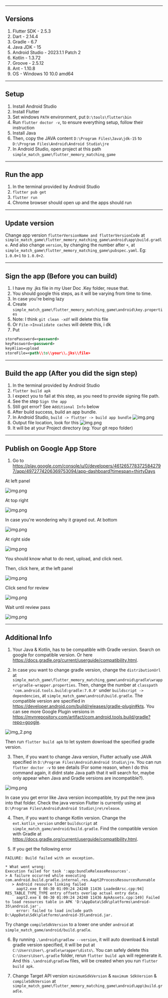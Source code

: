 ---------
Versions
---------
1. Flutter SDK - 2.5.3 
2. Dart - 2.14.4
3. Gradle - 6.7
4. Java JDK - 15
5. Android Studio - 2023.1.1 Patch 2
6. Kotlin - 1.3.72
7. Groove - 2.5.12
8. Ant - 1.10.8
9. OS - Windows 10 10.0 amd64

--------
Setup
--------
1. Install Android Studio
2. Install Flutter
3. Set windows `PATH` environment, put `D:\tools\flutter\bin`
4. Run `flutter doctor -v`, to ensure everything setup, follow their instruction
5. Install Java 
6. Then, copy the JAVA content `D:\Program Files\Java\jdk-15` to `D:\Program Files\Android\Android Studio\jre`
7. In Android Studio, open project at this path `simple_match_game\flutter_memory_matching_game`

-------
Run the app
-------
1. In the terminal provided by Android Studio
2. `flutter pub get`
3. `flutter run`
4. Chrome browser should open up and the apps should run

------
Update version
------
Change app version `flutterVersionName and flutterVersionCode` at
`simple_match_game\flutter_memory_matching_game\android\app\build.gradle`. And also change `version`,
by changing the number after `+`, at `simple_match_game\flutter_memory_matching_game\pubspec.yaml`.
Eg: `1.0.0+1` to `1.0.0+2`.

------
Sign the app (Before you can build)
------
1. I have my .jks file in my User Doc .Key folder, reuse that.
2. You should google this steps, as it will be varying from time to time.
3. In case you're being lazy
4. Create `simple_match_game\flutter_memory_matching_game\android\key.properties`
5. Note: I think `git clean -xdf` will delete this file
6. Or `File->Invalidate caches` will delete this, i dk
7. Put
```xml
storePassword=<password>
keyPassword=<password>
keyAlias=upload
storeFile=<path\\to\\your\\.jks\\file>
```

------
Build the app (After you did the sign step)
------
1. In the terminal provided by Android Studio
2. `flutter build apk`
3. I expect you to fail at this step, as you need to provide signing file path.
4. See the step `Sign the app`
5. Still got error? See `Additional Info` below
6. After build success, build an app bundle.
7. In Android Studio, `build -> flutter -> build app bundle`
![img.png](image/img_3.png)
8. Output file location, look for this
![img.png](img.png)
9. It will be at your Project directory (eg: Your git repo folder)

------
Publish on Google App Store
------
1. Go to https://play.google.com/console/u/0/developers/4612657783725842797/app/4972774206369753094/app-dashboard?timespan=thirtyDays

At left panel

![img.png](image/img_4.png)

At top right

![img.png](image/img_5.png)

In case you're wondering why it grayed out. At bottom

![img.png](image/img_6.png)

At right side

![img.png](image/img_7.png)

You should know what to do next, upload, and click next.

Then, click here, at the left panel

![img.png](image/img_8.png)

Click send for review

![img.png](image/img_9.png)

Wait until review pass

![img.png](image/img_10.png)


--------
Additional Info
--------
1. Your Java & Kotlin, has to be compatible with Gradle version. Search on google for compatible version.
Or here https://docs.gradle.org/current/userguide/compatibility.html.

2. In case you want to change gradle version, change the `distributionUrl` at 
`simple_match_game\flutter_memory_matching_game\android\gradle\wrapper\gradle-wrapper.properties`. 
Then, change the number at `classpath 'com.android.tools.build:gradle:7.0.0'` under 
`buildscript -> dependencies`, at `simple_match_game\android\build.gradle`. The compatible version
are specified in https://developer.android.com/build/releases/gradle-plugin#kts. You can see more
Google Plugin versions in https://mvnrepository.com/artifact/com.android.tools.build/gradle?repo=google.

![img_2.png](image/img_2.png)

Then run `flutter build apk` to let system download 
the specified gradle version.

3. Then, if you want to change Java version, Flutter actually use JAVA specified in 
`D:\Program Files\Android\Android Studio\jre`. You can run `flutter doctor -v` to see details 
(For some reason, when I do this command again, it didnt state Java path that it will search for, 
maybe only appear when Java and Gradle versions are incompatible?).

![img.png](image/img.png)

In case you get error like Java version incompatible, try put the new java into that folder.
Check the java version Flutter is currently using at `D:\Program Files\Android\Android Studio\jre\release`.

4. Then, if you want to change Kotlin version. Change the `ext.kotlin_version` under `buildscript`
at `simple_match_game/android/build.gradle`. Find the compatible version with Gradle at
https://docs.gradle.org/current/userguide/compatibility.html.

5. If you get the following error
```
FAILURE: Build failed with an exception.

* What went wrong:
Execution failed for task ':app:bundleReleaseResources'.
> A failure occurred while executing com.android.build.gradle.internal.res.Aapt2ProcessResourcesRunnable
   > Android resource linking failed
     aapt2.exe E 08-30 01:09:24 24240 11436 LoadedArsc.cpp:94] RES_TABLE_TYPE_TYPE entry offsets overlap actual entry data.
     aapt2.exe E 08-30 01:09:24 24240 11436 ApkAssets.cpp:149] Failed to load resources table in APK 'D:\AppData\Sdk\platforms\android-35\android.jar'.
     error: failed to load include path D:\AppData\Sdk\platforms\android-35\android.jar.
```
Try change `compileSdkVersion` to a lower one under `android` at `simple_match_game/android/build.gradle`.

6. By running `.\android\gradlew --version`, it will auto download & install gradle version specified, 
it will be put at `C:\Users\User\.gradle\wrapper\dists\`. You can safely delete this `C:\Users\User\.gradle`
folder, rerun `flutter build apk` will regenerate it. And this `.\android\gradlew` files, will be 
created when you run `flutter build apk`.

7. Change Target API version `minimumSdkVersion` & `maximum SdkVersion` & `compileSdkVersion` at 
`simple_match_game\flutter_memory_matching_game\android\app\build.gradle`.
